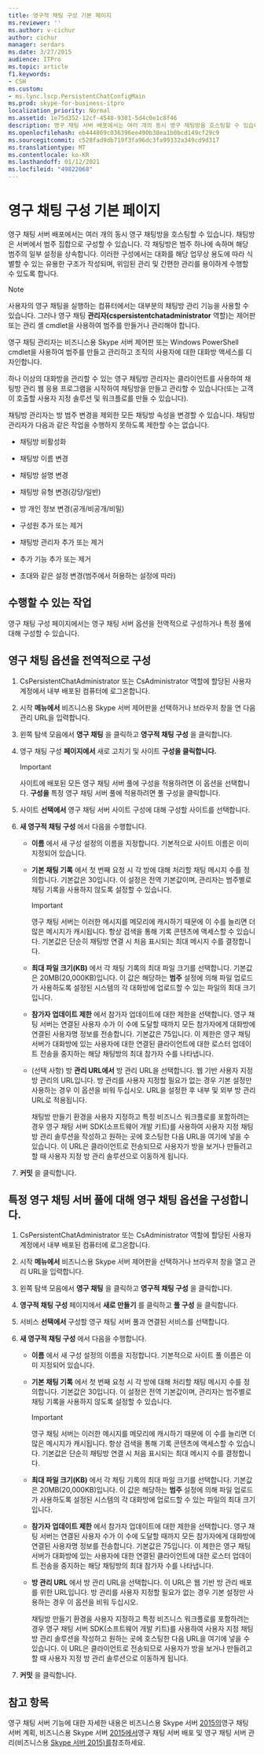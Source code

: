 ```yaml
---
title: 영구적 채팅 구성 기본 페이지
ms.reviewer: ''
ms.author: v-cichur
author: cichur
manager: serdars
ms.date: 3/27/2015
audience: ITPro
ms.topic: article
f1.keywords:
- CSH
ms.custom:
- ms.lync.lscp.PersistentChatConfigMain
ms.prod: skype-for-business-itpro
localization_priority: Normal
ms.assetid: 1e75d352-12cf-4548-9301-5d4c0e1c8f46
description: 영구 채팅 서버 배포에서는 여러 개의 동시 영구 채팅방을 호스팅할 수 있습니다. 채팅방은 서버에서 범주 집합으로 구성할 수 있습니다. 각 채팅방은 범주 하나에 속하며 해당 범주의 일부 설정을 상속합니다. 이러한 구성에서는 대화를 해당 업무상 용도에 따라 식별할 수 있는 유용한 구조가 작성되며, 위임된 관리 및 간편한 관리를 용이하게 수행할 수 있도록 합니다.
ms.openlocfilehash: eb444869c036396ee490b38ea1b0bcd149cf29c9
ms.sourcegitcommit: c528fad9db719f3fa96dc3fa99332a349cd9d317
ms.translationtype: MT
ms.contentlocale: ko-KR
ms.lasthandoff: 01/12/2021
ms.locfileid: "49822068"
---
```

# <a name="persistent-chat-configuration-main-page"></a>영구 채팅 구성 기본 페이지
 
영구 채팅 서버 배포에서는 여러 개의 동시 영구 채팅방을 호스팅할 수 있습니다. 채팅방은 서버에서 범주 집합으로 구성할 수 있습니다. 각 채팅방은 범주 하나에 속하며 해당 범주의 일부 설정을 상속합니다. 이러한 구성에서는 대화를 해당 업무상 용도에 따라 식별할 수 있는 유용한 구조가 작성되며, 위임된 관리 및 간편한 관리를 용이하게 수행할 수 있도록 합니다.
  
> [!NOTE]
> 사용자의 영구 채팅을 실행하는 컴퓨터에서는 대부분의 채팅방 관리 기능을 사용할 수 있습니다. 그러나 영구 채팅 **관리자(cspersistentchatadministrator** 역할)는 제어판 또는 관리 셸 cmdlet을 사용하여 범주를 만들거나 관리해야 합니다.
  
영구 채팅 관리자는 비즈니스용 Skype 서버 제어판 또는 Windows PowerShell cmdlet을 사용하여 범주를 만들고 관리하고 조직의 사용자에 대한 대화방 액세스를 디자인합니다.
  
하나 이상의 대화방을 관리할 수 있는 영구 채팅방 관리자는 클라이언트를 사용하여 채팅방 관리 웹 응용 프로그램을 시작하여 채팅방을 만들고 관리할 수 있습니다(또는 고객이 호출할 사용자 지정 솔루션 및 워크플로를 만들 수 있습니다). 
  
채팅방 관리자는 방 범주 변경을 제외한 모든 채팅방 속성을 변경할 수 있습니다. 채팅방 관리자가 다음과 같은 작업을 수행하지 못하도록 제한할 수는 없습니다.
  
- 채팅방 비활성화
    
- 채팅방 이름 변경
    
- 채팅방 설명 변경
    
- 채팅방 유형 변경(강당/일반)
    
- 방 개인 정보 변경(공개/비공개/비밀)
    
- 구성원 추가 또는 제거
    
- 채팅방 관리자 추가 또는 제거
    
- 추가 기능 추가 또는 제거
    
- 초대와 같은 설정 변경(범주에서 허용하는 설정에 따라)
    
## <a name="tasks-that-you-can-perform"></a>수행할 수 있는 작업

영구 채팅 구성 페이지에서는  영구 채팅 서버 옵션을 전역적으로 구성하거나 특정 풀에 대해 구성할 수 있습니다.
  
## <a name="to-configure-persistent-chat-options-globally"></a>영구 채팅 옵션을 전역적으로 구성

1. CsPersistentChatAdministrator 또는 CsAdministrator 역할에 할당된 사용자 계정에서 내부 배포된 컴퓨터에 로그온합니다.
    
2. 시작 **메뉴에서** 비즈니스용 Skype 서버 제어판을 선택하거나 브라우저 창을 연 다음 관리 URL을 입력합니다.
    
3. 왼쪽 탐색 모음에서 **영구 채팅** 을 클릭하고 **영구적 채팅 구성** 을 클릭합니다.
    
4. 영구 채팅 구성 **페이지에서** 새로  고치기 및 사이트 **구성을 클릭합니다.**
    
    > [!IMPORTANT]
    > 사이트에 배포된 모든 영구 채팅 서버 풀에 구성을 적용하려면 이 옵션을 선택합니다. **구성을** 특정 영구 채팅 서버 풀에 적용하려면 풀 구성을 클릭합니다.
  
5. 사이트 **선택에서** 영구 채팅 서버 사이트 구성에 대해 구성할 사이트를 선택합니다.
    
6. **새 영구적 채팅 구성** 에서 다음을 수행합니다.
    
   - **이름** 에서 새 구성 설정의 이름을 지정합니다. 기본적으로 사이트 이름은 이미 지정되어 있습니다.
    
   - **기본 채팅 기록** 에서 첫 번째 요청 시 각 방에 대해 처리할 채팅 메시지 수를 정의합니다. 기본값은 30입니다. 이 설정은 전역 기본값이며, 관리자는 범주별로 채팅 기록을 사용하지 않도록 설정할 수 있습니다.
    
     > [!IMPORTANT]
     > 영구 채팅 서버는 이러한 메시지를 메모리에 캐시하기 때문에 이 수를 늘리면 더 많은 메시지가 캐시됩니다. 항상 검색을 통해 기록 콘텐츠에 액세스할 수 있습니다. 기본값은 단순히 채팅방 연결 시 처음 표시되는 최대 메시지 수를 결정합니다. 
  
   - **최대 파일 크기(KB)** 에서 각 채팅 기록의 최대 파일 크기를 선택합니다. 기본값은 20MB(20,000KB)입니다. 이 값은 해당하는 **범주** 설정에 의해 파일 업로드가 사용하도록 설정된 시스템의 각 대화방에 업로드할 수 있는 파일의 최대 크기입니다.
    
   - **참가자 업데이트 제한** 에서 참가자 업데이트에 대한 제한을 선택합니다. 영구 채팅 서버는 연결된 사용자 수가 이 수에 도달할 때까지 모든 참가자에게 대화방에 연결된 사용자명 정보를 전송합니다. 기본값은 75입니다. 이 제한은 영구 채팅 서버가 대화방에 있는 사용자에 대한 연결된 클라이언트에 대한 로스터 업데이트 전송을 중지하는 해당 채팅방의 최대 참가자 수를 나타냅니다.
    
   - (선택 사항) 방 **관리 URL에서** 방 관리 URL을 선택합니다. 웹 기반 사용자 지정 방 관리의 URL입니다. 방 관리를 사용자 지정할 필요가 없는 경우 기본 설정만 사용하는 경우 이 옵션을 비워 두십시오. URL을 설정한 후 내부 및 외부 방 관리 URL로 적용됩니다.
    
     채팅방 만들기 환경을 사용자 지정하고 특정 비즈니스 워크플로를 포함하려는 경우 영구 채팅 서버 SDK(소프트웨어 개발 키트)를 사용하여 사용자 지정 채팅방 관리 솔루션을 작성하고 원하는 곳에 호스팅한 다음 URL을 여기에 넣을 수 있습니다. 이 URL은 클라이언트로 전송되므로 사용자가 방을 보거나 만들려고 할 때 사용자 지정 방 관리 솔루션으로 이동하게 됩니다.
    
7. **커밋** 을 클릭합니다.
    
## <a name="to-configure-persistent-chat-options-for-a-specific-persistent-chat-server-pool"></a>특정 영구 채팅 서버 풀에 대해 영구 채팅 옵션을 구성합니다.

1. CsPersistentChatAdministrator 또는 CsAdministrator 역할에 할당된 사용자 계정에서 내부 배포된 컴퓨터에 로그온합니다.
    
2. 시작 **메뉴에서** 비즈니스용 Skype 서버 제어판을 선택하거나 브라우저 창을 열고 관리 URL을 입력합니다.
    
3. 왼쪽 탐색 모음에서 **영구 채팅** 을 클릭하고 **영구적 채팅 구성** 을 클릭합니다.
    
4. **영구적 채팅 구성** 페이지에서 **새로 만들기** 를 클릭하고 **풀 구성** 을 클릭합니다.
    
5. 서비스 **선택에서** 구성할 영구 채팅 서버 풀과 연결된 서비스를 선택합니다.
    
6. **새 영구적 채팅 구성** 에서 다음을 수행합니다.
    
   - **이름** 에서 새 구성 설정의 이름을 지정합니다. 기본적으로 사이트 풀 이름은 이미 지정되어 있습니다.
    
   - **기본 채팅 기록** 에서 첫 번째 요청 시 각 방에 대해 처리할 채팅 메시지 수를 정의합니다. 기본값은 30입니다. 이 설정은 전역 기본값이며, 관리자는 범주별로 채팅 기록을 사용하지 않도록 설정할 수 있습니다.
    
     > [!IMPORTANT]
     > 영구 채팅 서버는 이러한 메시지를 메모리에 캐시하기 때문에 이 수를 늘리면 더 많은 메시지가 캐시됩니다. 항상 검색을 통해 기록 콘텐츠에 액세스할 수 있습니다. 기본값은 단순히 채팅방 연결 시 처음 표시되는 최대 메시지 수를 결정합니다. 
  
   - **최대 파일 크기(KB)** 에서 각 채팅 기록의 최대 파일 크기를 선택합니다. 기본값은 20MB(20,000KB)입니다. 이 값은 해당하는 **범주** 설정에 의해 파일 업로드가 사용하도록 설정된 시스템의 각 대화방에 업로드할 수 있는 파일의 최대 크기입니다.
    
   - **참가자 업데이트 제한** 에서 참가자 업데이트에 대한 제한을 선택합니다. 영구 채팅 서버는 연결된 사용자 수가 이 수에 도달할 때까지 모든 참가자에게 대화방에 연결된 사용자명 정보를 전송합니다. 기본값은 75입니다. 이 제한은 영구 채팅 서버가 대화방에 있는 사용자에 대한 연결된 클라이언트에 대한 로스터 업데이트 전송을 중지하는 해당 채팅방의 최대 참가자 수를 나타냅니다.
    
   - **방 관리 URL** 에서 방 관리 URL을 선택합니다. 이 URL은 웹 기반 방 관리 배포를 위한 URL입니다. 방 관리를 사용자 지정할 필요가 없는 경우 기본 설정만 사용하는 경우 이 옵션을 비워 두십시오.
    
     채팅방 만들기 환경을 사용자 지정하고 특정 비즈니스 워크플로를 포함하려는 경우 영구 채팅 서버 SDK(소프트웨어 개발 키트)를 사용하여 사용자 지정 채팅방 관리 솔루션을 작성하고 원하는 곳에 호스팅한 다음 URL을 여기에 넣을 수 있습니다. 이 URL은 클라이언트로 전송되므로 사용자가 방을 보거나 만들려고 할 때 사용자 지정 방 관리 솔루션으로 이동하게 됩니다.
    
7. **커밋** 을 클릭합니다.
    
## <a name="see-also"></a>참고 항목

영구 채팅 서버 기능에 대한 자세한 내용은 비즈니스용 Skype 서버 [2015의](../../plan-your-deployment/persistent-chat-server/persistent-chat-server.md)영구 채팅 서버 계획, 비즈니스용 Skype 서버 [2015에서](../../deploy/deploy-persistent-chat-server/deploy-persistent-chat-server.md)영구 채팅 서버 배포 및 영구 채팅 서버 관리(비즈니스용 [Skype 서버 2015)를](../../manage/persistent-chat/persistent-chat.md)참조하세요.
  

